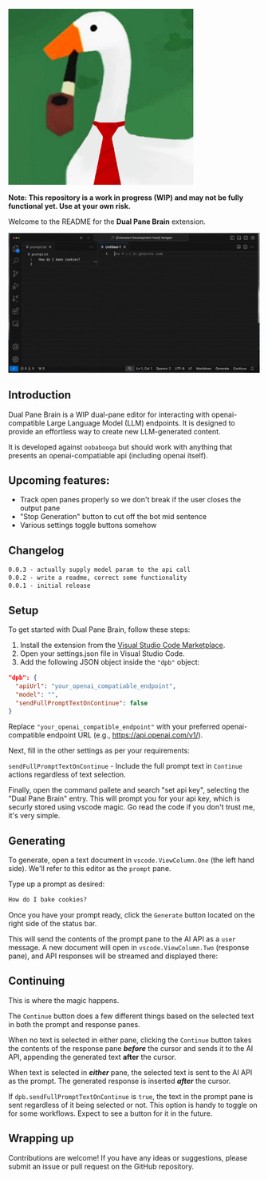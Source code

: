![thehonker logo](doc/media/readme/logo.png)

**Note: This repository is a work in progress (WIP) and may not be fully functional yet. Use at your own risk.**

Welcome to the README for the **Dual Pane Brain** extension.

![Dual Pane Brain Generation Gif](doc/media/readme/generation.gif)

## Introduction

Dual Pane Brain is a WIP dual-pane editor for interacting with openai-compatible Large Language Model (LLM) endpoints. It is designed to provide an effortless way to create new LLM-generated content.

It is developed against `oobabooga` but should work with anything that presents an openai-compatiable api (including openai itself).

## Upcoming features:

- Track open panes properly so we don't break if the user closes the output pane
- "Stop Generation" button to cut off the bot mid sentence
- Various settings toggle buttons somehow

## Changelog

```
0.0.3 - actually supply model param to the api call
0.0.2 - write a readme, correct some functionality
0.0.1 - initial release
```

## Setup

To get started with Dual Pane Brain, follow these steps:

1. Install the extension from the [Visual Studio Code Marketplace](https://marketplace.visualstudio.com/items?itemName=thehonker.dualpanebrain).
2. Open your settings.json file in Visual Studio Code.
3. Add the following JSON object inside the `"dpb"` object:

```json
"dpb": {
  "apiUrl": "your_openai_compatiable_endpoint",
  "model": "",
  "sendFullPromptTextOnContinue": false
}
```

Replace `"your_openai_compatible_endpoint"` with your preferred openai-compatible endpoint URL (e.g., https://api.openai.com/v1/).

Next, fill in the other settings as per your requirements:

`sendFullPromptTextOnContinue` - Include the full prompt text in `Continue` actions regardless of text selection.

Finally, open the command pallete and search "set api key", selecting the "Dual Pane Brain" entry. This will prompt you for your api key, which is securly stored using vscode magic. Go read the code if you don't trust me, it's very simple.


## Generating
To generate, open a text document in `vscode.ViewColumn.One` (the left hand side).
We'll refer to this editor as the `prompt` pane.

Type up a prompt as desired:

```markdown
How do I bake cookies?
```

Once you have your prompt ready, click the `Generate` button located on the right side of the status bar.

This will send the contents of the prompt pane to the AI API as a `user` message. A new document will open in `vscode.ViewColumn.Two` (response pane), and API responses will be streamed and displayed there:

## Continuing

This is where the magic happens.

The `Continue` button does a few different things based on the selected text in both the prompt and response panes.

When no text is selected in either pane, clicking the `Continue` button takes the contents of the response pane ***before*** the cursor and sends it to the AI API, appending the generated text **after** the cursor.

When text is selected in ***either*** pane, the selected text is sent to the AI API as the prompt. The generated response is inserted ***after*** the cursor.

If `dpb.sendFullPromptTextOnContinue` is `true`, the text in the prompt pane is sent regardless of it being selected or not. This option is handy to toggle on for some workflows. Expect to see a button for it in the future.

## Wrapping up

Contributions are welcome! If you have any ideas or suggestions, please submit an issue or pull request on the GitHub repository.
